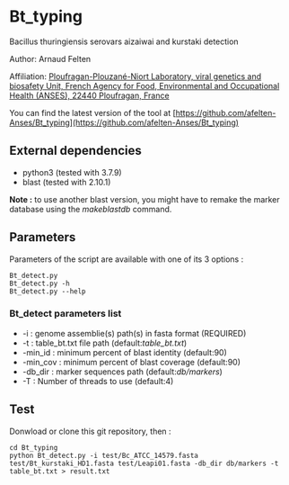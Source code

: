 # Bt_typing

Bacillus thuringiensis serovars aizaiwai and kurstaki detection


Author: Arnaud Felten

Affiliation: [Ploufragan-Plouzané-Niort Laboratory, viral genetics and biosafety Unit, French Agency for Food, Environmental and Occupational Health (ANSES), 22440 Ploufragan, France](https://www.anses.fr/en/content/ploufragan-plouzan%C3%A9-niort-laboratory)

You can find the latest version of the tool at [https://github.com/afelten-Anses/Bt_typing](https://github.com/afelten-Anses/Bt_typing)


## External dependencies

* python3 (tested with 3.7.9)
* blast (tested with 2.10.1) 

**Note :** to use another blast version, you might have to remake the marker database using the *makeblastdb* command. 


## Parameters

Parameters of the script are available with one of its 3 options :

	Bt_detect.py
	Bt_detect.py -h
	Bt_detect.py --help
	
### Bt_detect parameters list

* -i : genome assemblie(s) path(s) in fasta format (REQUIRED)
* -t : table_bt.txt file path (default:*table_bt.txt*)
* -min_id : minimum percent of blast identity (default:90)
* -min_cov : minimum percent of blast coverage (default:90)
* -db_dir : marker sequences path (default:*db/markers*)
* -T : Number of threads to use (default:4)

## Test

Donwload or clone this git repository, then :

	cd Bt_typing
	python Bt_detect.py -i test/Bc_ATCC_14579.fasta test/Bt_kurstaki_HD1.fasta test/Leapi01.fasta -db_dir db/markers -t table_bt.txt > result.txt
